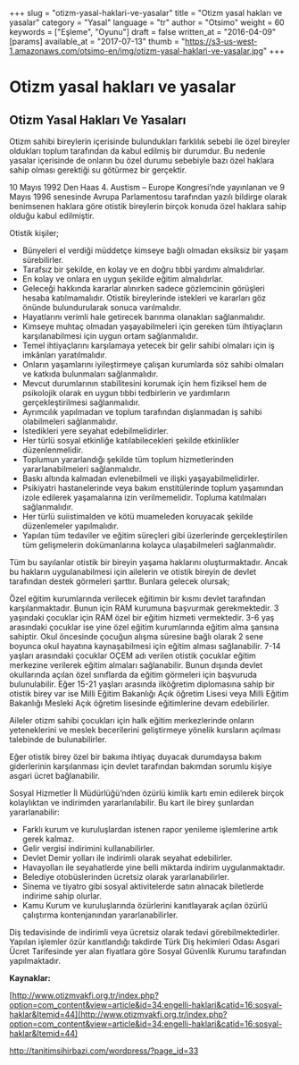 +++
slug = "otizm-yasal-haklari-ve-yasalar"
title = "Otizm yasal hakları ve yasalar"
category = "Yasal"
language = "tr"
author = "Otsimo"
weight = 60
keywords = ["Eşleme", "Oyunu"]
draft = false
written_at = "2016-04-09"
[params]
available_at = "2017-07-13"
thumb = "https://s3-us-west-1.amazonaws.com/otsimo-en/img/otizm-yasal-haklari-ve-yasalar.jpg"
+++

# Otizm yasal hakları ve yasalar

## Otizm Yasal Hakları Ve Yasaları

Otizm sahibi bireylerin içerisinde bulundukları farklılık sebebi ile özel bireyler oldukları toplum tarafından da kabul edilmiş bir durumdur. Bu nedenle yasalar içerisinde de onların bu özel durumu sebebiyle bazı özel haklara sahip olması gerektiği su götürmez bir gerçektir.

10 Mayıs 1992 Den Haas 4. Austism – Europe Kongresi’nde yayınlanan ve 9 Mayıs 1996 senesinde Avrupa Parlamentosu tarafından yazılı bildirge olarak benimsenen haklara göre otistik bireylerin birçok konuda özel haklara sahip olduğu kabul edilmiştir.



Otistik kişiler;

  * Bünyeleri el verdiği müddetçe kimseye bağlı olmadan eksiksiz bir yaşam sürebilirler.
  * Tarafsız bir şekilde, en kolay ve en doğru tıbbi yardımı almalıdırlar.
  * En kolay ve onlara en uygun şekilde eğitim almalıdırlar.
  * Geleceği hakkında kararlar alınırken sadece gözlemcinin görüşleri hesaba katılmamalıdır. Otistik bireylerinde istekleri ve kararları göz önünde bulundurularak sonuca varılmalıdır.
  * Hayatlarını verimli hale getirecek barınma olanakları sağlanmalıdır.
  * Kimseye muhtaç olmadan yaşayabilmeleri için gereken tüm ihtiyaçların karşılanabilmesi için uygun ortam sağlanmalıdır.
  * Temel ihtiyaçlarını karşılamaya yetecek bir gelir sahibi olmaları için iş imkânları yaratılmalıdır.
  * Onların yaşamlarını iyileştirmeye çalışan kurumlarda söz sahibi olmaları ve katkıda bulunmaları sağlanmalıdır.
  * Mevcut durumlarının stabilitesini korumak için hem fiziksel hem de psikolojik olarak en uygun tıbbi tedbirlerin ve yardımların gerçekleştirilmesi sağlanmalıdır.
  * Ayrımcılık yapılmadan ve toplum tarafından dışlanmadan iş sahibi olabilmeleri sağlanmalıdır.
  * İstedikleri yere seyahat edebilmelidirler.
  * Her türlü sosyal etkinliğe katılabilecekleri şekilde etkinlikler düzenlenmelidir.
  * Toplumun yararlandığı şekilde tüm toplum hizmetlerinden yararlanabilmeleri sağlanmalıdır.
  * Baskı altında kalmadan evlenebilmeli ve ilişki yaşayabilmelidirler.
  * Psikiyatri hastanelerinde veya bakım enstitülerinde toplum yaşamından izole edilerek yaşamalarına izin verilmemelidir. Topluma katılmaları sağlanmalıdır.
  * Her türlü suiistimalden ve kötü muameleden koruyacak şekilde düzenlemeler yapılmalıdır.
  * Yapılan tüm tedaviler ve eğitim süreçleri gibi üzerlerinde gerçekleştirilen tüm gelişmelerin dokümanlarına kolayca ulaşabilmeleri sağlanmalıdır.

Tüm bu sayılanlar otistik bir bireyin yaşama haklarını oluşturmaktadır. Ancak bu hakların uygulanabilmesi için ailelerin ve otistik bireyin de devlet tarafından destek görmeleri şarttır. Bunlara gelecek olursak;

Özel eğitim kurumlarında verilecek eğitimin bir kısmı devlet tarafından karşılanmaktadır. Bunun için RAM kurumuna başvurmak gerekmektedir. 3 yaşındaki çocuklar için RAM özel bir eğitim hizmeti vermektedir. 3-6 yaş arasındaki çocuklar ise yine özel eğitim kurumlarında eğitim alma şansına sahiptir. Okul öncesinde çocuğun alışma süresine bağlı olarak 2 sene boyunca okul hayatına kaynaşabilmesi için eğitim alması sağlanabilir. 7-14 yaşları arasındaki çocuklar OÇEM adı verilen otistik çocuklar eğitim merkezine verilerek eğitim almaları sağlanabilir. Bunun dışında devlet okullarında açılan özel sınıflarda da eğitim görmeleri için başvuruda bulunulabilir. Eğer 15-21 yaşları arasında ilköğretim diplomasına sahip bir otistik birey var ise Milli Eğitim Bakanlığı Açık öğretim Lisesi veya Milli Eğitim Bakanlığı Mesleki Açık öğretim lisesinde eğitimlerine devam edebilirler.


Aileler otizm sahibi çocukları için halk eğitim merkezlerinde onların yeteneklerini ve meslek becerilerini geliştirmeye yönelik kursların açılması talebinde de bulunabilirler.

Eğer otistik birey özel bir bakıma ihtiyaç duyacak durumdaysa bakım giderlerinin karşılanması için devlet tarafından bakımdan sorumlu kişiye asgari ücret bağlanabilir.

Sosyal Hizmetler İl Müdürlüğü’nden özürlü kimlik kartı emin edilerek birçok kolaylıktan ve indirimden yararlanılabilir. Bu kart ile birey şunlardan yararlanabilir:

  * Farklı kurum ve kuruluşlardan istenen rapor yenileme işlemlerine artık gerek kalmaz.
  * Gelir vergisi indirimini kullanabilirler.
  * Devlet Demir yolları ile indirimli olarak seyahat edebilirler.
  * Havayolları ile seyahatlerde yine belli miktarda indirim uygulanmaktadır.
  * Belediye otobüslerinden ücretsiz olarak yararlanabilirler.
  * Sinema ve tiyatro gibi sosyal aktivitelerde satın alınacak biletlerde indirime sahip olurlar.
  * Kamu Kurum ve kuruluşlarında özürlerini kanıtlayarak açılan özürlü çalıştırma kontenjanından yararlanabilirler.

Diş tedavisinde de indirimli veya ücretsiz olarak tedavi görebilmektedirler. Yapılan işlemler özür kanıtlandığı takdirde Türk Diş hekimleri Odası Asgari Ücret Tarifesinde yer alan fiyatlara göre Sosyal Güvenlik Kurumu tarafından yapılmaktadır.

**Kaynaklar:**

[http://www.otizmvakfi.org.tr/index.php?option=com_content&view=article&id=34:engelli-haklari&catid=16:sosyal-haklar&Itemid=44](http://www.otizmvakfi.org.tr/index.php?option=com_content&view=article&id=34:engelli-haklari&catid=16:sosyal-haklar&Itemid=44)

<http://tanitimsihirbazi.com/wordpress/?page_id=33>
